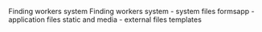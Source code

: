 Finding workers system
Finding workers system - system files
formsapp - application files
static and media - external files 
templates 

